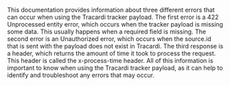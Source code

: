 This documentation provides information about three different errors that can occur when using the Tracardi tracker payload. The first error is a 422 Unprocessed entity error, which occurs when the tracker payload is missing some data. This usually happens when a required field is missing. The second error is an Unauthorized error, which occurs when the source.id that is sent with the payload does not exist in Tracardi. The third response is a header, which returns the amount of time it took to process the request. This header is called the x-process-time header. All of this information is important to know when using the Tracardi tracker payload, as it can help to identify and troubleshoot any errors that may occur.